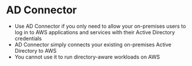 
# AD Connector 
- Use AD Connector if you only need to allow your on-premises users to log in to AWS applications and services with 
  their Active Directory credentials
- AD Connector simply connects your existing on-premises Active Directory to AWS
- You cannot use it to run directory-aware workloads on AWS
